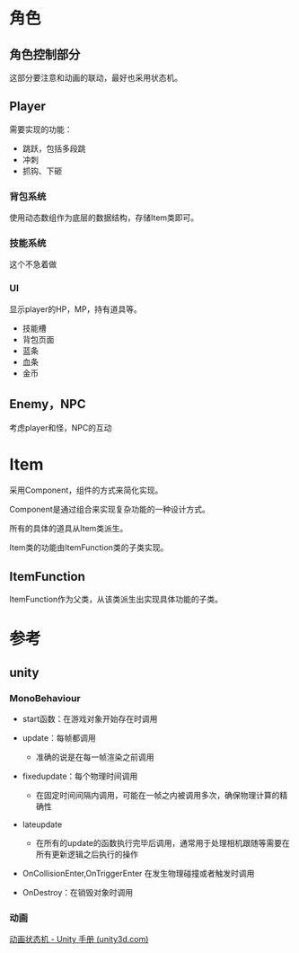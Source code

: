 # 角色

## 角色控制部分

这部分要注意和动画的联动，最好也采用状态机。

## Player

需要实现的功能：

- 跳跃，包括多段跳
- 冲刺
- 抓钩、下砸

### 背包系统

使用动态数组作为底层的数据结构，存储Item类即可。

### 技能系统

这个不急着做

### UI

显示player的HP，MP，持有道具等。

- 技能槽
- 背包页面
- 蓝条
- 血条
- 金币

## Enemy，NPC

考虑player和怪，NPC的互动



# Item

采用Component，组件的方式来简化实现。

Component是通过组合来实现复杂功能的一种设计方式。

所有的具体的道具从Item类派生。

Item类的功能由ItemFunction类的子类实现。

## ItemFunction

ItemFunction作为父类，从该类派生出实现具体功能的子类。



# 参考

## unity

### MonoBehaviour

- start函数：在游戏对象开始存在时调用

- update：每帧都调用
  - 准确的说是在每一帧渲染之前调用

- fixedupdate：每个物理时间调用
  - 在固定时间间隔内调用，可能在一帧之内被调用多次，确保物理计算的精确性
- lateupdate
  - 在所有的update的函数执行完毕后调用，通常用于处理相机跟随等需要在所有更新逻辑之后执行的操作

- OnCollisionEnter,OnTriggerEnter 在发生物理碰撞或者触发时调用

- OnDestroy：在销毁对象时调用

### 动画

[动画状态机 - Unity 手册 (unity3d.com)](https://docs.unity3d.com/cn/2022.3/Manual/AnimationStateMachines.html)

